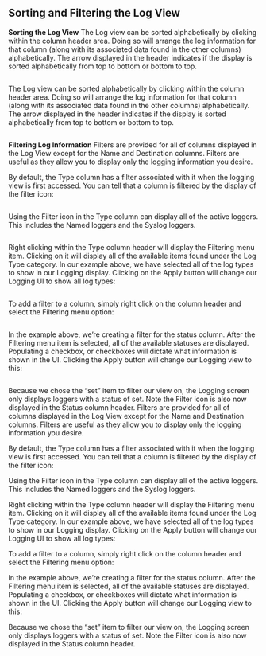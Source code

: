 ## Sorting and Filtering the Log View

**Sorting the Log View**
The Log view can be sorted alphabetically by clicking within the column header area. Doing so will arrange the log information for that column (along with its associated data found in the other columns) alphabetically. The arrow displayed in the header indicates if the display is sorted alphabetically from top to bottom or bottom to top.

![]()



The Log view can be sorted alphabetically by clicking within the column header area. Doing so will arrange the log information for that column (along with its associated data found in the other columns) alphabetically. The arrow displayed in the header indicates if the display is sorted alphabetically from top to bottom or bottom to top.

![]()


**Filtering Log Information**
Filters are provided for all of columns displayed in the Log View except for the Name and Destination columns. Filters are useful as they allow you to display only the logging information you desire.

By default, the Type column has a filter associated with it when the logging view is first accessed. You can tell that a column is filtered by the display of the filter icon:

![]()



Using the Filter icon in the Type column can display all of the active loggers. This includes the Named loggers and the Syslog loggers. 

![]()

Right clicking within the Type column header will display the Filtering menu item. Clicking on it will display all of the available items found under the Log Type category. In our example above, we have selected all of the log types to show in our Logging display. Clicking on the Apply button will change our Logging UI to show all log types:

 
![]()

To add a filter to a column, simply right click on the column header and select the Filtering menu option:

![]()


In the example above, we’re creating a filter for the status column. After the Filtering menu item is selected, all of the available statuses are displayed. Populating a checkbox, or checkboxes will dictate what information is shown in the UI. Clicking the Apply button will change our Logging view to this:

![]()


Because we chose the “set” item to filter our view on, the Logging screen only displays loggers with a status of set. Note the Filter icon is also now displayed in the Status column header.
Filters are provided for all of columns displayed in the Log View except for the Name and Destination columns. Filters are useful as they allow you to display only the logging information you desire.

By default, the Type column has a filter associated with it when the logging view is first accessed. You can tell that a column is filtered by the display of the filter icon:



Using the Filter icon in the Type column can display all of the active loggers. This includes the Named loggers and the Syslog loggers. 



Right clicking within the Type column header will display the Filtering menu item. Clicking on it will display all of the available items found under the Log Type category. In our example above, we have selected all of the log types to show in our Logging display. Clicking on the Apply button will change our Logging UI to show all log types:

 


To add a filter to a column, simply right click on the column header and select the Filtering menu option:




In the example above, we’re creating a filter for the status column. After the Filtering menu item is selected, all of the available statuses are displayed. Populating a checkbox, or checkboxes will dictate what information is shown in the UI. Clicking the Apply button will change our Logging view to this:




Because we chose the “set” item to filter our view on, the Logging screen only displays loggers with a status of set. Note the Filter icon is also now displayed in the Status column header.

